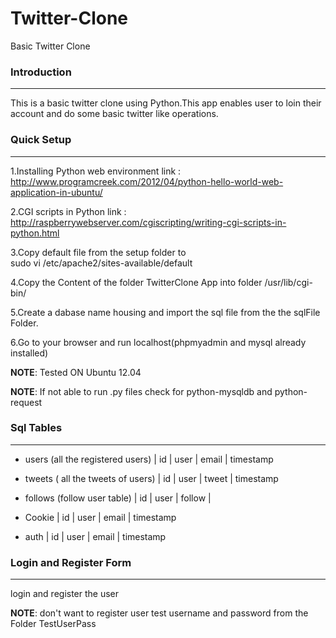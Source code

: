 # Twitter-Clone
Basic Twitter Clone


### Introduction 
-----
This is a basic twitter clone using Python.This app enables user to loin their account and do some basic twitter like operations.

### Quick Setup
-----
1.Installing Python web environment 
	link : http://www.programcreek.com/2012/04/python-hello-world-web-application-in-ubuntu/

2.CGI scripts in Python
	link : http://raspberrywebserver.com/cgiscripting/writing-cgi-scripts-in-python.html

3.Copy default file from the setup folder to  
	sudo vi /etc/apache2/sites-available/default

4.Copy the Content of the folder TwitterClone App into folder /usr/lib/cgi-bin/ 

5.Create a dabase name housing and import the sql file from the the sqlFile Folder.  

6.Go to your browser and run localhost(phpmyadmin and mysql already installed)

**NOTE**: Tested ON Ubuntu 12.04

**NOTE**: If not able to run .py files check for python-mysqldb and python-request

### Sql Tables
-----
* users (all the registered users)
| id 	| user   | email   | timestamp

* tweets ( all the tweets of users)
| id 	| user   | tweet  | timestamp

* follows (follow user table)
| id 	| user   | follow  |

* Cookie
| id 	| user   | email   | timestamp

* auth
| id 	| user   | email   | timestamp

### Login and Register Form
-----
login and register the user 

**NOTE**: don't want to register user test username and password from the Folder TestUserPass






